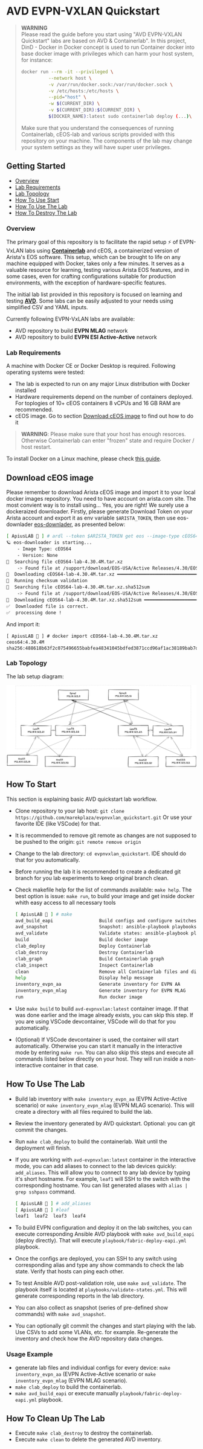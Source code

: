 # AVD EVPN-VXLAN Quickstart

> **WARNING**  
> Please read the guide before you start using "AVD EVPN-VXLAN Quickstart" labs are based on AVD & Containerlab". In this project, DinD - Docker in Docker concept is used to run Container docker into base docker image with privileges which can harm your host system, for instance:
>```bash
>docker run --rm -it --privileged \
>			--network host \
>			-v /var/run/docker.sock:/var/run/docker.sock \
>			-v /etc/hosts:/etc/hosts \
>			--pid="host" \
>			-w $(CURRENT_DIR) \
>			-v $(CURRENT_DIR):$(CURRENT_DIR) \
>			$(DOCKER_NAME):latest sudo containerlab deploy (...)\
>```
> Make sure that you understand the consequences of running Containerlab, cEOS-lab and various scripts provided with this repository on your machine. The components of the lab may change your system settings as they will have super user privileges. 

## Getting Started

  - [Overview](#overview)
  - [Lab Requirements](#lab-requirements)
  - [Lab Topology](#lab-topology)
  - [How To Use Start](#how-to-start)
  - [How To Use The Lab](#how-to-use-the-lab)
  - [How To Destroy The Lab](#how-to-destroy-the-lab)

### Overview

The primary goal of this repository is to facilitate the rapid setup ⚡ of EVPN-VxLAN labs using **[Containerlab](https://containerlab.srlinux.dev/)** and cEOS, a containerized version of Arista's EOS software. This setup, which can be brought to life on any machine equipped with Docker, takes only a few minutes.  It serves as a valuable resource for learning, testing various Arista EOS features, and in some cases, even for crafting configurations suitable for production environments, with the exception of hardware-specific features.

The initial lab list provided in this repository is focused on learning and testing **[AVD](https://avd.sh/en/latest/)**.
Some labs can be easily adjusted to your needs using simplified CSV and YAML inputs.

Currently following EVPN-VxLAN labs are available:

- AVD repository to build **EVPN MLAG** network
- AVD repository to build **EVPN ESI Active-Active** network

### Lab Requirements

A machine with Docker CE or Docker Desktop is required.
Following operating systems were tested:

 - The lab is expected to run on any major Linux distribution with Docker installed
 - Hardware requirements depend on the number of containers deployed. For toplogies  of 10+ cEOS containers 8 vCPUs and 16 GB RAM are recommended.
 - cEOS image. Go to section [Download cEOS image](#Download-cEOS-image) to find out how to do it

> **WARNING**: Please make sure that your host has enough resorces. Otherwise Containerlab can enter "frozen" state and require Docker / host restart.

To install Docker on a Linux machine, please check [this guide](https://docs.docker.com/engine/install).



## Download cEOS image

Please remember to download Arista cEOS image and import it to your local docker images repository. You need to have account on arista.com site. The most convient way is to install using... Yes, you are right! We surely use a dockeraized downloader. Firstly, please generate Download Token on your Arista account and export it as env variable `$ARISTA_TOKEN`, then use eos-downlader [eos-downlader](https://github.com/titom73/eos-downloader), as presented below:

```bash
[ ApiusLAB 🧪 ] # ardl --token $ARISTA_TOKEN get eos --image-type cEOS64 --release-type M --latest --log-level debug --output ./
🪐 eos-downloader is starting...
    - Image Type: cEOS64
    - Version: None
🔎  Searching file cEOS64-lab-4.30.4M.tar.xz
    -> Found file at /support/download/EOS-USA/Active Releases/4.30/EOS-4.30.4M/cEOS-lab/cEOS64-lab-4.30.4M.tar.xz
💾  Downloading cEOS64-lab-4.30.4M.tar.xz ━━━━━━━━━━━━━━━━━━━━━━━━━━━━━━━━━━━━━━━━━━━━━━━━━━━━━━━━━━━━━━━━━━━━━━━━━━━━━━━━━━━━━━━━━━━━━━━━━━━━━━━━━━━━━━━━━━━━━━━━━━━ 100.0% • 11.6 MB/s • 571.8/571.8 MB • 0:00:42 •
🚀  Running checksum validation
🔎  Searching file cEOS64-lab-4.30.4M.tar.xz.sha512sum
    -> Found file at /support/download/EOS-USA/Active Releases/4.30/EOS-4.30.4M/cEOS-lab/cEOS64-lab-4.30.4M.tar.xz.sha512sum
💾  Downloading cEOS64-lab-4.30.4M.tar.xz.sha512sum ━━━━━━━━━━━━━━━━━━━━━━━━━━━━━━━━━━━━━━━━━━━━━━━━━━━━━━━━━━━━━━━━━━━━━━━━━━━━━━━━━━━━━━━━━━━━━━━━━━━━━━━━━━━━━━━━━━━━━━━━━━ 100.0% • ? • 155/155 bytes • 0:00:00 •
✅  Downloaded file is correct.
✅  processing done !
```

And import it:

```
[ ApiusLAB 🧪 ] # docker import cEOS64-lab-4.30.4M.tar.xz ceos64:4.30.4M
sha256:488618b63f2c075496655babfea48341045bdfed3871ccd96af1ac38189bab7d
```

### Lab Topology
The lab setup diagram:

![lab diagram1](media/evpnvxlan_lab_full.excalidraw.png)

## How To Start

This section is explaining basic AVD quickstart lab workflow.

 - Clone repository to your lab host: `git clone https://github.com/marekplaza/evpnvxlan_quickstart.git` Or use your favorite IDE (like VSCode) for that.
 - It is recommended to remove git remote as changes are not supposed to be pushed to the origin: `git remote remove origin`
 - Change to the lab directory: `cd evpnvxlan_quickstart`. IDE should do that for you automatically.
 - Before running the lab it is recommended to create a dedicated git branch for you lab experiments to keep original branch clean.
 - Check makefile help for the list of commands available: `make help`. The best option is issue: `make run`, to build your image and get inside docker whith easy access to all necessary tools

    ```bash
    [ ApiusLAB 🧪 ] # make 
    avd_build_eapi                 Build configs and configure switches via eAPI: ansible-playbook playbooks/fabric-deploy-eapi.yml
    avd_snapshot                   Snapshot: ansible-playbook playbooks/snapshot.yml
    avd_validate                   Validate states: ansible-playbook playbooks/validate-states.yml
    build                          Build docker image
    clab_deploy                    Deploy Containerlab
    clab_destroy                   Destroy Containerlab
    clab_graph                     Build Containerlab graph
    clab_inspect                   Inspect Containerlab
    clean                          Remove all Containerlab files and directories
    help                           Display help message
    inventory_evpn_aa              Generate inventory for EVPN AA
    inventory_evpn_mlag            Generate inventory for EVPN MLAG
    run                            Run docker image
    ```

- Use `make build` to build `avd-evpnvxlan:latest` container image. If that was done earlier and the image already exists, you can skip this step. If you are using VSCode devcontainer, VSCode will do that for you automatically.
- (Optional) If VSCode devcontainer is used, the container will start automatically. Otherwise you can start it manually in the interactive mode by entering `make run`. You can also skip this steps and execute all commands listed below directly on your host. They will run inside a non-interactive container in that case.

## How To Use The Lab

- Build lab inventory with `make inventory_evpn_aa` (EVPN Active-Active scenario) or `make inventory_evpn_mlag` (EVPN MLAG scenario). This will create a directory with all files required to build the lab.
- Review the inventory generated by AVD quickstart. Optional: you can git commit the changes.
- Run `make clab_deploy` to build the containerlab. Wait until the deployment will finish.
- If you are working with `avd-evpnvxlan:latest` container in the interactive mode, you can add aliases to connect to the lab devices quickly: `add_aliases`. This will allow you to connect to any lab device by typing it's short hostname. For example, `leaf1` will SSH to the switch with the corresponding hostname. You can list generated aliases with `alias | grep sshpass` command. 

    ```bash
    [ ApiusLAB 🧪 ] # add_aliases 
    [ ApiusLAB 🧪 ] #leaf
    leaf1  leaf2  leaf3  leaf4
    ```

 - To build EVPN configuration and deploy it on the lab switches, you can execute corresponding Ansible AVD playbook with `make avd_build_eapi` (deploy directly). That will execute `playbook/fabric-deploy-eapi.yml` playbook.
- Once the configs are deployed, you can SSH to any switch using corresponding alias and type any show commands to check the lab state. Verify that hosts can ping each other.
-  To test Ansible AVD post-validation role, use `make avd_validate`. The playbook itself is located at `playbooks/validate-states.yml`. This will generate corresponding reports in the lab directory.
- You can also collect as snapshot (series of pre-defined show commands) with `make avd_snapshot`.
- You can optionally git commit the changes and start playing with the lab. Use CSVs to add some VLANs, etc. for example. Re-generate the inventory and check how the AVD repository data changes.

### Usage Example

- generate lab files and individual configs for every device:
`make inventory_evpn_aa` (EVPN Active-Active scenario or `make inventory_evpn_mlag` (EVPN MLAG scenario).
- `make clab_deploy` to build the containerlab.
- `make avd_build_eapi` or execute manually `playbook/fabric-deploy-eapi.yml` playbook.

## How To Clean Up The Lab

- Execute `make clab_destroy` to destroy the containerlab.
- Execute `make clean` to delete the generated AVD inventory.

